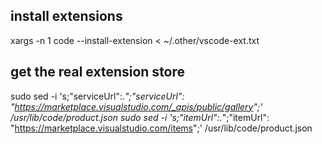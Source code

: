## install extensions
xargs -n 1 code --install-extension < ~/.other/vscode-ext.txt

## get the real extension store
sudo sed -i 's;"serviceUrl":.*";"serviceUrl": "https://marketplace.visualstudio.com/_apis/public/gallery";' /usr/lib/code/product.json
sudo sed -i 's;"itemUrl":.*";"itemUrl": "https://marketplace.visualstudio.com/items";' /usr/lib/code/product.json
